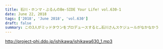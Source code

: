 ```yaml
---
title: 石川・ホンマ・ぶるんのBe-SIDE Your Life! vol.630-1
date: June 22, 2018
tags: ['2018', 'June 2018', 'vol.630']
draft: false
summary: この3人がミッドタウンをプロデュースすると…石川さんスケジュールがなかなかうまくいかず…元気ですね…MIURA
---
```


http://project-phi.ddo.jp/ishikawa/ishikawa630_1.mp3